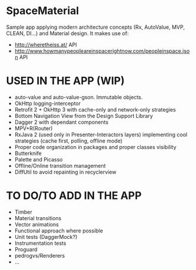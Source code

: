 # SpaceMaterial
Sample app applying modern architecture concepts (Rx, AutoValue, MVP, CLEAN, DI...) and Material design. It makes use of:
- http://wheretheiss.at/ API
- http://www.howmanypeopleareinspacerightnow.com/peopleinspace.json API

# USED IN THE APP (WIP)
- auto-value and auto-value-gson. Immutable objects.
- OkHttp logging-interceptor
- Retrofit 2 + OkHttp 3 with cache-only and network-only strategies
- Bottom Navigation View from the Design Support Library
- Dagger 2 with dependant components
- MPV+R(Router)
- RxJava 2 (used only in Presenter-Interactors layers) implementing cool strategies (cache first, polling, offline mode)
- Proper code organization in packages and proper classes visibility
- Butterknife
- Palette and Picasso 
- Offline/Online transition management
- DiffUtil to avoid repainting in recyclerview

# TO DO/TO ADD IN THE APP
- Timber
- Material transitions
- Vector animations
- Functional approach where possible
- Unit tests (DaggerMock?)
- Instrumentation tests
- Proguard
- pedrogvs/Renderers
- ...
